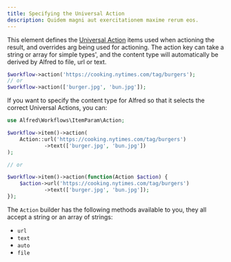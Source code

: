 ```yaml
---
title: Specifying the Universal Action
description: Quidem magni aut exercitationem maxime rerum eos.
---
```


This element defines the [Universal Action](https://www.alfredapp.com/universal-actions/) items used when actioning the result, and overrides arg being used for actioning. The action key can take a string or array for simple types', and the content type will automatically be derived by Alfred to file, url or text.

```php
$workflow->action('https://cooking.nytimes.com/tag/burgers');
// or
$workflow->action(['burger.jpg', 'bun.jpg']);
```

If you want to specify the content type for Alfred so that it selects the correct Universal Actions, you can:

```php
use Alfred\Workflows\ItemParam\Action;

$workflow->item()->action(
    Action::url('https://cooking.nytimes.com/tag/burgers')
            ->text(['burger.jpg', 'bun.jpg'])
);

// or

$workflow->item()->action(function(Action $action) {
    $action->url('https://cooking.nytimes.com/tag/burgers')
            ->text(['burger.jpg', 'bun.jpg']);
});

```

The `Action` builder has the following methods available to you, they all accept a string or an array of strings:

- `url`
- `text`
- `auto`
- `file`